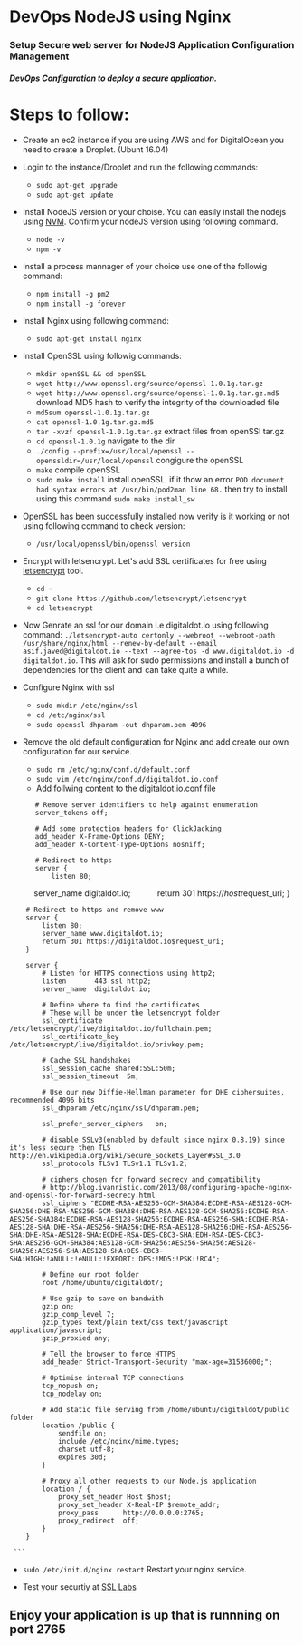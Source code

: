 # DevOps NodeJS using Nginx

### Setup Secure web server for NodeJS Application Configuration Management

##### DevOps Configuration to deploy a secure application.

Steps to follow:
===============
 - Create an ec2 instance if you are using AWS and for DigitalOcean you need to create a Droplet. (Ubunt 16.04)
 - Login to the instance/Droplet and run the following commands:
    - `sudo apt-get upgrade`
    - `sudo apt-get update`
 - Install NodeJS version or your choise. You can easily install the nodejs using [NVM](https://github.com/creationix/nvm). Confirm your nodeJS version using following command.
    - `node -v`
    - `npm -v`
 - Install a process mannager of your choice use one of the followig command:
    - `npm install -g pm2`
    - `npm install -g forever`
 
 - Install Nginx using following command:
    - `sudo apt-get install nginx`
 - Install OpenSSL using followig commands:
    - `mkdir openSSL && cd openSSL`
    - `wget http://www.openssl.org/source/openssl-1.0.1g.tar.gz`
    - `wget http://www.openssl.org/source/openssl-1.0.1g.tar.gz.md5` download MD5 hash to verify the integrity of the downloaded file
    - `md5sum openssl-1.0.1g.tar.gz`
    - `cat openssl-1.0.1g.tar.gz.md5`
    - `tar -xvzf openssl-1.0.1g.tar.gz` extract files from openSSl tar.gz
    - `cd openssl-1.0.1g` navigate to the dir
    - `./config --prefix=/usr/local/openssl --openssldir=/usr/local/openssl` congigure the openSSL
    - `make` compile openSSL
    - `sudo make install` install openSSL. if it thow an error ```POD document had syntax errors at /usr/bin/pod2man line 68.``` then try to install using this command `sudo make install_sw`
    
  - OpenSSL has been successfully installed now verify is it working or not using following command to check version:
    - `/usr/local/openssl/bin/openssl version`
  - Encrypt with letsencrypt. Let's add SSL certificates for free using [letsencrypt](https://github.com/certbot/certbot) tool.
    - `cd ~`
    - `git clone https://github.com/letsencrypt/letsencrypt`
    - `cd letsencrypt`
  - Now Genrate an ssl for our domain i.e digitaldot.io using following command:
    `./letsencrypt-auto certonly --webroot --webroot-path /usr/share/nginx/html --renew-by-default --email asif.javed@digitaldot.io --text --agree-tos -d www.digitaldot.io -d digitaldot.io`. This will ask for sudo permissions and install a bunch of dependencies for the client  and  can take quite a while.
  - Configure Nginx with ssl
     - `sudo mkdir /etc/nginx/ssl`
     - `cd /etc/nginx/ssl`
     - `sudo openssl dhparam -out dhparam.pem 4096`
  - Remove the old default configuration for Nginx and add create our own configuration for our service.
     - `sudo rm /etc/nginx/conf.d/default.conf`
     - `sudo vim /etc/nginx/conf.d/digitaldot.io.conf`
     - Add follwing content to the digitaldot.io.conf file
     ```
        # Remove server identifiers to help against enumeration
        server_tokens off;

        # Add some protection headers for ClickJacking 
        add_header X-Frame-Options DENY;
        add_header X-Content-Type-Options nosniff;

        # Redirect to https
        server {
            listen 80;
            server_name digitaldot.io;
            return 301 https://$host$request_uri;
        }

        # Redirect to https and remove www
        server {
            listen 80;
            server_name www.digitaldot.io;
            return 301 https://digitaldot.io$request_uri;
        }

        server {
            # Listen for HTTPS connections using http2;
            listen       443 ssl http2;
            server_name  digitaldot.io;

            # Define where to find the certificates
            # These will be under the letsencrypt folder 
            ssl_certificate      /etc/letsencrypt/live/digitaldot.io/fullchain.pem;
            ssl_certificate_key  /etc/letsencrypt/live/digitaldot.io/privkey.pem;

            # Cache SSL handshakes
            ssl_session_cache shared:SSL:50m;
            ssl_session_timeout  5m;

            # Use our new Diffie-Hellman parameter for DHE ciphersuites, recommended 4096 bits
            ssl_dhparam /etc/nginx/ssl/dhparam.pem;

            ssl_prefer_server_ciphers   on;

            # disable SSLv3(enabled by default since nginx 0.8.19) since it's less secure then TLS http://en.wikipedia.org/wiki/Secure_Sockets_Layer#SSL_3.0
            ssl_protocols TLSv1 TLSv1.1 TLSv1.2;

            # ciphers chosen for forward secrecy and compatibility
            # http://blog.ivanristic.com/2013/08/configuring-apache-nginx-and-openssl-for-forward-secrecy.html
            ssl_ciphers "ECDHE-RSA-AES256-GCM-SHA384:ECDHE-RSA-AES128-GCM-SHA256:DHE-RSA-AES256-GCM-SHA384:DHE-RSA-AES128-GCM-SHA256:ECDHE-RSA-AES256-SHA384:ECDHE-RSA-AES128-SHA256:ECDHE-RSA-AES256-SHA:ECDHE-RSA-AES128-SHA:DHE-RSA-AES256-SHA256:DHE-RSA-AES128-SHA256:DHE-RSA-AES256-SHA:DHE-RSA-AES128-SHA:ECDHE-RSA-DES-CBC3-SHA:EDH-RSA-DES-CBC3-SHA:AES256-GCM-SHA384:AES128-GCM-SHA256:AES256-SHA256:AES128-SHA256:AES256-SHA:AES128-SHA:DES-CBC3-SHA:HIGH:!aNULL:!eNULL:!EXPORT:!DES:!MD5:!PSK:!RC4";

            # Define our root folder
            root /home/ubuntu/digitaldot/;

            # Use gzip to save on bandwith
            gzip on;
            gzip_comp_level 7;
            gzip_types text/plain text/css text/javascript application/javascript;
            gzip_proxied any;

            # Tell the browser to force HTTPS
            add_header Strict-Transport-Security "max-age=31536000;";

            # Optimise internal TCP connections
            tcp_nopush on;
            tcp_nodelay on;

            # Add static file serving from /home/ubuntu/digitaldot/public folder
            location /public {
                sendfile on;
                include /etc/nginx/mime.types;
                charset utf-8;
                expires 30d;
            }

            # Proxy all other requests to our Node.js application
            location / {
                proxy_set_header Host $host;
                proxy_set_header X-Real-IP $remote_addr;
                proxy_pass      http://0.0.0.0:2765;
                proxy_redirect  off;
            }
        }

     ```
 - `sudo /etc/init.d/nginx restart` Restart your nginx service.
 
 - Test your securtiy at [SSL Labs](https://www.ssllabs.com/ssltest/)
 
 
 ## Enjoy your application is up that is runnning on port 2765
